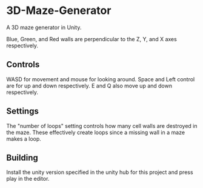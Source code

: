 # 3D-Maze-Generator
A 3D maze generator in Unity.

Blue, Green, and Red walls are perpendicular to the Z, Y, and X axes respectively. 

<h2>Controls</h2>
WASD for movement and mouse for looking around. Space and Left control are for up and down respectively. E and Q also move up and down respectively.

<h2>Settings</h2>
The "number of loops" setting controls how many cell walls are destroyed in the maze. These effectively create loops since a missing wall in a maze makes a loop.

<h2>Building</h2>
Install the unity version specified in the unity hub for this project and press play in the editor.
